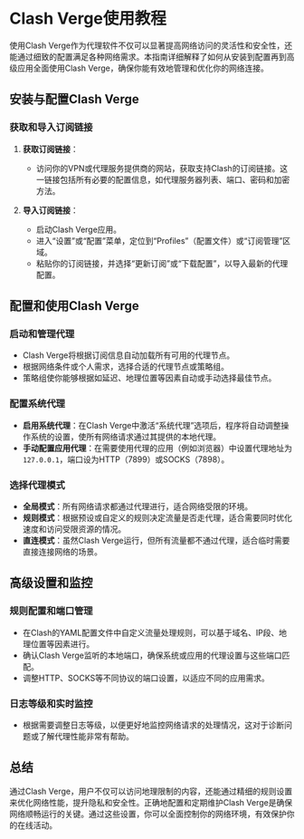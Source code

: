 # Clash Verge使用教程

使用Clash Verge作为代理软件不仅可以显著提高网络访问的灵活性和安全性，还能通过细致的配置满足各种网络需求。本指南详细解释了如何从安装到配置再到高级应用全面使用Clash Verge，确保你能有效地管理和优化你的网络连接。

## 安装与配置Clash Verge

### 获取和导入订阅链接

1. **获取订阅链接**：
   - 访问你的VPN或代理服务提供商的网站，获取支持Clash的订阅链接。这一链接包括所有必要的配置信息，如代理服务器列表、端口、密码和加密方法。

2. **导入订阅链接**：
   - 启动Clash Verge应用。
   - 进入“设置”或“配置”菜单，定位到“Profiles”（配置文件）或“订阅管理”区域。
   - 粘贴你的订阅链接，并选择“更新订阅”或“下载配置”，以导入最新的代理配置。

## 配置和使用Clash Verge

### 启动和管理代理

- Clash Verge将根据订阅信息自动加载所有可用的代理节点。
- 根据网络条件或个人需求，选择合适的代理节点或策略组。
- 策略组使你能够根据如延迟、地理位置等因素自动或手动选择最佳节点。

### 配置系统代理

- **启用系统代理**：在Clash Verge中激活“系统代理”选项后，程序将自动调整操作系统的设置，使所有网络请求通过其提供的本地代理。
- **手动配置应用代理**：在需要使用代理的应用（例如浏览器）中设置代理地址为 `127.0.0.1`，端口设为HTTP（7899）或SOCKS（7898）。

### 选择代理模式

- **全局模式**：所有网络请求都通过代理进行，适合网络受限的环境。
- **规则模式**：根据预设或自定义的规则决定流量是否走代理，适合需要同时优化速度和访问受限资源的情况。
- **直连模式**：虽然Clash Verge运行，但所有流量都不通过代理，适合临时需要直接连接网络的场景。

## 高级设置和监控

### 规则配置和端口管理

- 在Clash的YAML配置文件中自定义流量处理规则，可以基于域名、IP段、地理位置等因素进行。
- 确认Clash Verge监听的本地端口，确保系统或应用的代理设置与这些端口匹配。
- 调整HTTP、SOCKS等不同协议的端口设置，以适应不同的应用需求。

### 日志等级和实时监控

- 根据需要调整日志等级，以便更好地监控网络请求的处理情况，这对于诊断问题或了解代理性能非常有帮助。

## 总结

通过Clash Verge，用户不仅可以访问地理限制的内容，还能通过精细的规则设置来优化网络性能，提升隐私和安全性。正确地配置和定期维护Clash Verge是确保网络顺畅运行的关键。通过这些设置，你可以全面控制你的网络环境，有效保护你的在线活动。